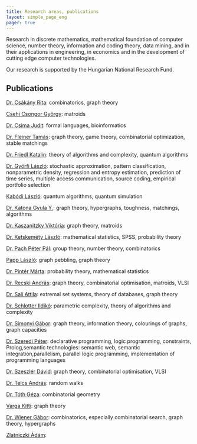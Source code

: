 ```yaml
---
title: Research areas, publications
layout: simple_page_eng 
pager: true 
---
```


Research in discrete mathematics, mathematical foundation of computer science, number theory,  information and coding theory, data mining, and 
in their applications in engineering, in economics and in the development of cutting edge computer technologies.

Our research is supported by the Hungarian National Research Fund. 


Publications
------------

[Dr. Csákány Rita](https://vm.mtmt.hu//search/slist.php?nwi=1&inited=1&ty_on=1&url_on=1&cite_type=2&orderby=3D1a&location=mtmt&stn=1&AuthorID=10012964):  combinatorics, graph theory

[Csehi Csongor György](https://vm.mtmt.hu//search/slist.php?nwi=1&inited=1&ty_on=1&url_on=1&cite_type=2&orderby=3D1a&location=mtmt&stn=1&AuthorID=10042826): matroids

[Dr. Csima Judit](https://vm.mtmt.hu//search/slist.php?nwi=1&inited=1&ty_on=1&url_on=1&cite_type=2&orderby=3D1a&location=mtmt&stn=1&AuthorID=10012969): formal languages, bioinformatics

[Dr. Fleiner Tamás](https://vm.mtmt.hu//search/slist.php?nwi=1&inited=1&ty_on=1&url_on=1&cite_type=2&orderby=3D1a&location=mtmt&stn=1&AuthorID=10018330): graph theory, game theory, combinatorial optimization, stable matchings

[Dr. Friedl Katalin](https://vm.mtmt.hu//search/slist.php?nwi=1&inited=1&ty_on=1&url_on=1&cite_type=2&orderby=3D1a&location=mtmt&stn=1&AuthorID=10010334): theory of algorithms and complexity, quantum algorithms

[Dr. Györfi László](https://vm.mtmt.hu//search/slist.php?nwi=1&inited=1&ty_on=1&url_on=1&cite_type=2&orderby=3D1a&location=mtmt&stn=1&AuthorID=10000589): stochastic approximation, pattern classification, nonparametric density, regression and entropy estimation, prediction of time series, multiple access communication, source coding, empirical portfolio selection

[Kabódi László](https://vm.mtmt.hu//search/slist.php?nwi=1&inited=1&ty_on=1&url_on=1&cite_type=2&orderby=3D1a&location=mtmt&stn=1&AuthorID=10050846): quantum algorithms, quantum simulation

[Dr. Katona Gyula Y.](https://vm.mtmt.hu//search/slist.php?nwi=1&inited=1&ty_on=1&url_on=1&cite_type=2&orderby=3D1a&location=mtmt&stn=1&AuthorID=10010571): 
graph theory, hypergraphs, toughness, matchings, algorithms

[Dr. Kaszanitzky Viktória](https://vm.mtmt.hu//search/slist.php?nwi=1&inited=1&ty_on=1&url_on=1&cite_type=2&orderby=3D1a&location=mtmt&stn=1&AuthorID=10033138): graph theory, matroids

[Dr. Ketskeméty László](https://vm.mtmt.hu//search/slist.php?nwi=1&inited=1&ty_on=1&url_on=1&cite_type=2&orderby=3D1a&location=mtmt&stn=1&AuthorID=10012962):
mathematical statistics, SPSS, probability theory

[Dr. Pach Péter Pál](https://vm.mtmt.hu//search/slist.php?nwi=1&inited=1&ty_on=1&url_on=1&cite_type=2&orderby=3D1a&location=mtmt&stn=1&AuthorID=10029721): group theory, number theory, combinatorics

[Papp László](https://vm.mtmt.hu//search/slist.php?nwi=1&inited=1&ty_on=1&url_on=1&cite_type=2&orderby=3D1a&location=mtmt&stn=1&AuthorID=10047037): graph pebbling, graph theory

[Dr. Pintér Márta](https://vm.mtmt.hu//search/slist.php?nwi=1&inited=1&ty_on=1&url_on=1&cite_type=2&orderby=3D1a&location=mtmt&stn=1&AuthorID=10017924): probability theory, mathematical statistics

[Dr. Recski András](https://vm.mtmt.hu//search/slist.php?nwi=1&inited=1&ty_on=1&url_on=1&cite_type=2&orderby=3D1a&location=mtmt&stn=1&AuthorID=10005906): 
graph theory, combinatorial optimisation, matroids, VLSI

[Dr. Sali Attila](https://vm.mtmt.hu//search/slist.php?nwi=1&inited=1&ty_on=1&url_on=1&cite_type=2&orderby=3D1a&location=mtmt&stn=1&AuthorID=10002916): extremal set systems, theory of databases,  graph theory

[Dr. Schlotter Ildikó](https://vm.mtmt.hu//search/slist.php?nwi=1&inited=1&ty_on=1&url_on=1&cite_type=2&orderby=3D1a&location=mtmt&stn=1&AuthorID=10041230): parametric complexity, theory of algorithms and complexity

[Dr. Simonyi Gábor](https://vm.mtmt.hu//search/slist.php?nwi=1&inited=1&ty_on=1&url_on=1&cite_type=2&orderby=3D1a&location=mtmt&stn=1&AuthorID=10006090): graph theory, information theory, colourings of graphs, graph capacities

[Dr. Szeredi Péter](https://vm.mtmt.hu//search/slist.php?nwi=1&inited=1&ty_on=1&url_on=1&cite_type=2&orderby=3D1a&location=mtmt&stn=1&AuthorID=10001667): declarative programming, logic programming, constraints, Prolog,semantic technologies: semantic web, semantic integration,parallelism, parallel logic programming, implementation of programming languages

[Dr. Szeszlér Dávid](https://vm.mtmt.hu//search/slist.php?nwi=1&inited=1&ty_on=1&url_on=1&cite_type=2&orderby=3D1a&location=mtmt&stn=1&AuthorID=10012970): graph theory, combinatorial optimisation, VLSI

[Dr. Telcs András](https://vm.mtmt.hu//search/slist.php?nwi=1&inited=1&ty_on=1&url_on=1&cite_type=2&orderby=3D1a&location=mtmt&stn=1&AuthorID=10005127): random walks

[Dr. Tóth Géza](https://vm.mtmt.hu//search/slist.php?nwi=1&inited=1&ty_on=1&url_on=1&cite_type=2&orderby=3D1a&location=mtmt&stn=1&AuthorID=10001236): combinatorial geometry

[Varga Kitti](https://vm.mtmt.hu//search/slist.php?nwi=1&inited=1&ty_on=1&url_on=1&cite_type=2&orderby=3D1a&location=mtmt&stn=1&AuthorID=10051898): graph theory

[Dr. Wiener Gábor](https://vm.mtmt.hu//search/slist.php?nwi=1&inited=1&ty_on=1&url_on=1&cite_type=2&orderby=3D1a&location=mtmt&stn=1&AuthorID=10013051): combinatorics,  especially combinatorial search,  graph theory,  hypergraphs

[Zlatniczki Ádám](https://vm.mtmt.hu//search/slist.php?nwi=1&inited=1&ty_on=1&url_on=1&cite_type=2&orderby=3D1a&location=mtmt&stn=1&AuthorID=10051897): 







